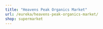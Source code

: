 ```yaml
---
title: "Heavens Peak Organics Market"
url: /eureka/heavens-peak-organics-market/
shop: supermarket
---
```

